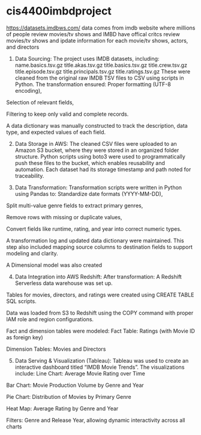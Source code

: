 # cis4400imbdproject
https://datasets.imdbws.com/
data comes from imdb website where millions of people review movies/tv shows and IMBD have offical critcs review movies/tv shows and ipdate information for each movie/tv shows, actors, and directors 
1. Data Sourcing:
The project uses IMDB datasets, including:
name.basics.tsv.gz
title.akas.tsv.gz
title.basics.tsv.gz
title.crew.tsv.gz
title.episode.tsv.gz
title.principals.tsv.gz
title.ratings.tsv.gz
These were cleaned from the original raw IMDB TSV files to CSV using scripts in Python. The transformation ensured:
Proper formatting (UTF-8 encoding),


Selection of relevant fields,


Filtering to keep only valid and complete records.


A data dictionary was manually constructed to track the description, data type, and expected values of each field.

2. Data Storage in AWS:
The cleaned CSV files were uploaded to an Amazon S3 bucket, where they were stored in an organized folder structure. Python scripts using boto3 were used to programmatically push these files to the bucket, which enables reusability and automation.
Each dataset had its storage timestamp and path noted for traceability.

3. Data Transformation:
Transformation scripts were written in Python using Pandas to:
Standardize date formats (YYYY-MM-DD),


Split multi-value genre fields to extract primary genres,


Remove rows with missing or duplicate values,


Convert fields like runtime, rating, and year into correct numeric types.


A transformation log and updated data dictionary were maintained. This step also included mapping source columns to destination fields to support modeling and clarity.

 A Dimensional model was also created 

4. Data Integration into AWS Redshift:
After transformation:
A Redshift Serverless data warehouse was set up.


Tables for movies, directors, and ratings were created using CREATE TABLE SQL scripts.


Data was loaded from S3 to Redshift using the COPY command with proper IAM role and region configurations.


Fact and dimension tables were modeled:
Fact Table: Ratings (with Movie ID as foreign key)


Dimension Tables: Movies and Directors



5. Data Serving & Visualization (Tableau):
Tableau was used to create an interactive dashboard titled “IMDB Movie Trends”.
The visualizations include:
Line Chart: Average Movie Rating over Time


Bar Chart: Movie Production Volume by Genre and Year


Pie Chart: Distribution of Movies by Primary Genre


Heat Map: Average Rating by Genre and Year


Filters: Genre and Release Year, allowing dynamic interactivity across all charts



